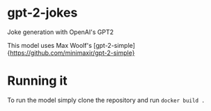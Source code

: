 # gpt-2-jokes
Joke generation with OpenAI's GPT2

This model uses Max Woolf's [gpt-2-simple]{https://github.com/minimaxir/gpt-2-simple}

# Running it
To run the model simply clone the repository and run `docker build .`

